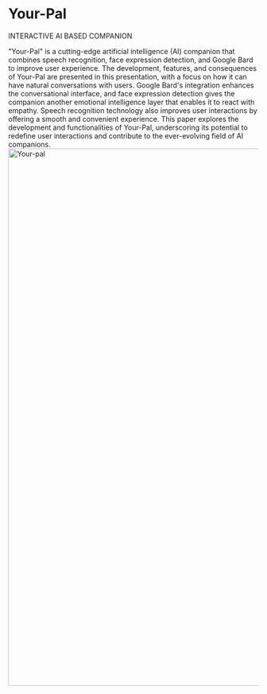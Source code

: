 # Your-Pal
INTERACTIVE AI BASED COMPANION

"Your-Pal" is a cutting-edge artificial intelligence (AI) companion that combines speech recognition, face expression detection, and Google Bard to improve user experience. The development, features, and consequences of Your-Pal are presented in this presentation, with a focus on how it can have natural conversations with users. Google Bard's integration enhances the conversational interface, and face expression detection gives the companion another emotional intelligence layer that enables it to react with empathy. Speech recognition technology also improves user interactions by offering a smooth and convenient experience. This paper explores the development and functionalities of Your-Pal, underscoring its potential to redefine user interactions and contribute to the ever-evolving field of AI companions.
<img width="1080" height="1080" alt="Your-pal" src="https://github.com/user-attachments/assets/fc9a4aad-0d64-4d30-8270-d40f9ef3fbe0" />
